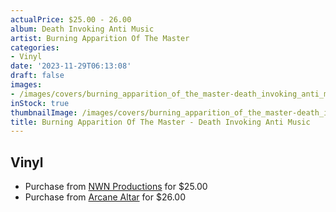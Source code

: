 ```yaml
---
actualPrice: $25.00 - 26.00
album: Death Invoking Anti Music
artist: Burning Apparition Of The Master
categories:
- Vinyl
date: '2023-11-29T06:13:08'
draft: false
images:
- /images/covers/burning_apparition_of_the_master-death_invoking_anti_music.jpg
inStock: true
thumbnailImage: /images/covers/burning_apparition_of_the_master-death_invoking_anti_music-thumb.jpg
title: Burning Apparition Of The Master - Death Invoking Anti Music
---
```


## Vinyl
* Purchase from [NWN Productions](http://shop.nwnprod.com/index.php?route=product/product&path=75&product_id=30895&sort=pd.name&order=ASC) for $25.00
* Purchase from [Arcane Altar](https://arcanealtar.bigcartel.com/product/burning-apparition-of-the-master-death-invoking-anti-music-12-lp) for $26.00

